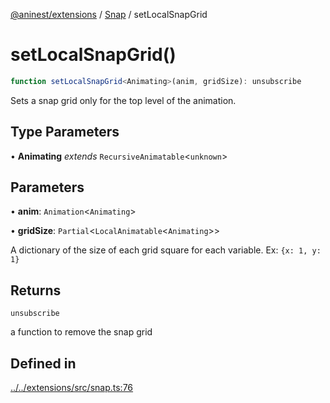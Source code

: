 [@aninest/extensions](../../index.md) / [Snap](../index.md) / setLocalSnapGrid

# setLocalSnapGrid()

```ts
function setLocalSnapGrid<Animating>(anim, gridSize): unsubscribe
```

Sets a snap grid only for the top level of the animation.

## Type Parameters

• **Animating** *extends* `RecursiveAnimatable`\<`unknown`\>

## Parameters

• **anim**: `Animation`\<`Animating`\>

• **gridSize**: `Partial`\<`LocalAnimatable`\<`Animating`\>\>

A dictionary of the size of each grid square for each variable. Ex: `{x: 1, y: 1}`

## Returns

`unsubscribe`

a function to remove the snap grid

## Defined in

[../../extensions/src/snap.ts:76](https://github.com/zphrs/aninest/blob/8022a4b034c124b0e4bb28675a7ce9bcdf9da3b9/extensions/src/snap.ts#L76)
